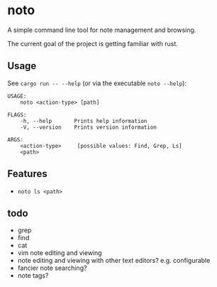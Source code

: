 # noto
A simple command line tool for note management and browsing.

The current goal of the project is getting familiar with rust.

## Usage
See `cargo run -- --help` (or via the executable `noto --help`): 
```
USAGE:
    noto <action-type> [path]

FLAGS:
    -h, --help       Prints help information
    -V, --version    Prints version information

ARGS:
    <action-type>     [possible values: Find, Grep, Ls]      
    <path>
```

## Features
- `noto ls <path>`

## todo
- grep
- find
- cat
- vim note editing and viewing
- note editing and viewing with other text editors? e.g. configurable
- fancier note searching?
- note tags?
